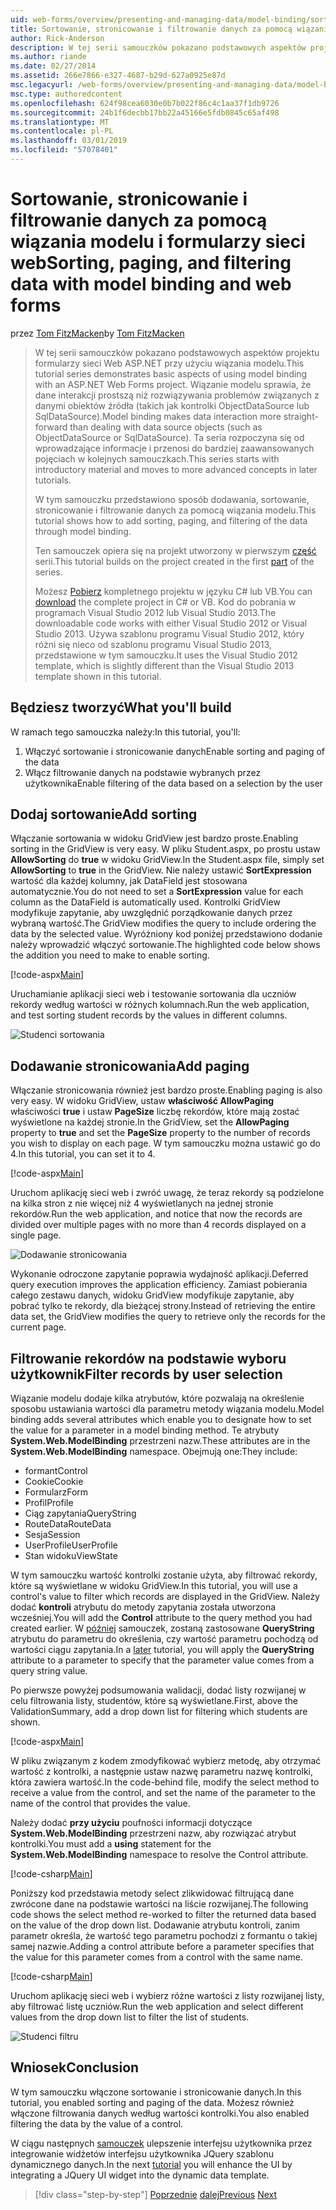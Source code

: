 ```yaml
---
uid: web-forms/overview/presenting-and-managing-data/model-binding/sorting-paging-and-filtering-data
title: Sortowanie, stronicowanie i filtrowanie danych za pomocą wiązania modelu i formularzy sieci web | Dokumentacja firmy Microsoft
author: Rick-Anderson
description: W tej serii samouczków pokazano podstawowych aspektów projektu formularzy sieci Web ASP.NET przy użyciu wiązania modelu. Wiązanie modelu sprawia, że dane interakcji więcej proste —...
ms.author: riande
ms.date: 02/27/2014
ms.assetid: 266e7866-e327-4687-b29d-627a0925e87d
msc.legacyurl: /web-forms/overview/presenting-and-managing-data/model-binding/sorting-paging-and-filtering-data
msc.type: authoredcontent
ms.openlocfilehash: 624f98cea6030e0b7b022f86c4c1aa37f1db9726
ms.sourcegitcommit: 24b1f6decbb17bb22a45166e5fdb0845c65af498
ms.translationtype: MT
ms.contentlocale: pl-PL
ms.lasthandoff: 03/01/2019
ms.locfileid: "57078401"
---
```

<a name="sorting-paging-and-filtering-data-with-model-binding-and-web-forms"></a><span data-ttu-id="c04e1-104">Sortowanie, stronicowanie i filtrowanie danych za pomocą wiązania modelu i formularzy sieci web</span><span class="sxs-lookup"><span data-stu-id="c04e1-104">Sorting, paging, and filtering data with model binding and web forms</span></span>
====================
<span data-ttu-id="c04e1-105">przez [Tom FitzMacken](https://github.com/tfitzmac)</span><span class="sxs-lookup"><span data-stu-id="c04e1-105">by [Tom FitzMacken](https://github.com/tfitzmac)</span></span>

> <span data-ttu-id="c04e1-106">W tej serii samouczków pokazano podstawowych aspektów projektu formularzy sieci Web ASP.NET przy użyciu wiązania modelu.</span><span class="sxs-lookup"><span data-stu-id="c04e1-106">This tutorial series demonstrates basic aspects of using model binding with an ASP.NET Web Forms project.</span></span> <span data-ttu-id="c04e1-107">Wiązanie modelu sprawia, że dane interakcji prostszą niż rozwiązywania problemów związanych z danymi obiektów źródła (takich jak kontrolki ObjectDataSource lub SqlDataSource).</span><span class="sxs-lookup"><span data-stu-id="c04e1-107">Model binding makes data interaction more straight-forward than dealing with data source objects (such as ObjectDataSource or SqlDataSource).</span></span> <span data-ttu-id="c04e1-108">Ta seria rozpoczyna się od wprowadzające informacje i przenosi do bardziej zaawansowanych pojęciach w kolejnych samouczkach.</span><span class="sxs-lookup"><span data-stu-id="c04e1-108">This series starts with introductory material and moves to more advanced concepts in later tutorials.</span></span>
> 
> <span data-ttu-id="c04e1-109">W tym samouczku przedstawiono sposób dodawania, sortowanie, stronicowanie i filtrowanie danych za pomocą wiązania modelu.</span><span class="sxs-lookup"><span data-stu-id="c04e1-109">This tutorial shows how to add sorting, paging, and filtering of the data through model binding.</span></span>
> 
> <span data-ttu-id="c04e1-110">Ten samouczek opiera się na projekt utworzony w pierwszym [część](retrieving-data.md) serii.</span><span class="sxs-lookup"><span data-stu-id="c04e1-110">This tutorial builds on the project created in the first [part](retrieving-data.md) of the series.</span></span>
> 
> <span data-ttu-id="c04e1-111">Możesz [Pobierz](https://go.microsoft.com/fwlink/?LinkId=286116) kompletnego projektu w języku C# lub VB.</span><span class="sxs-lookup"><span data-stu-id="c04e1-111">You can [download](https://go.microsoft.com/fwlink/?LinkId=286116) the complete project in C# or VB.</span></span> <span data-ttu-id="c04e1-112">Kod do pobrania w programach Visual Studio 2012 lub Visual Studio 2013.</span><span class="sxs-lookup"><span data-stu-id="c04e1-112">The downloadable code works with either Visual Studio 2012 or Visual Studio 2013.</span></span> <span data-ttu-id="c04e1-113">Używa szablonu programu Visual Studio 2012, który różni się nieco od szablonu programu Visual Studio 2013, przedstawione w tym samouczku.</span><span class="sxs-lookup"><span data-stu-id="c04e1-113">It uses the Visual Studio 2012 template, which is slightly different than the Visual Studio 2013 template shown in this tutorial.</span></span>


## <a name="what-youll-build"></a><span data-ttu-id="c04e1-114">Będziesz tworzyć</span><span class="sxs-lookup"><span data-stu-id="c04e1-114">What you'll build</span></span>

<span data-ttu-id="c04e1-115">W ramach tego samouczka należy:</span><span class="sxs-lookup"><span data-stu-id="c04e1-115">In this tutorial, you'll:</span></span>

1. <span data-ttu-id="c04e1-116">Włączyć sortowanie i stronicowanie danych</span><span class="sxs-lookup"><span data-stu-id="c04e1-116">Enable sorting and paging of the data</span></span>
2. <span data-ttu-id="c04e1-117">Włącz filtrowanie danych na podstawie wybranych przez użytkownika</span><span class="sxs-lookup"><span data-stu-id="c04e1-117">Enable filtering of the data based on a selection by the user</span></span>

## <a name="add-sorting"></a><span data-ttu-id="c04e1-118">Dodaj sortowanie</span><span class="sxs-lookup"><span data-stu-id="c04e1-118">Add sorting</span></span>

<span data-ttu-id="c04e1-119">Włączanie sortowania w widoku GridView jest bardzo proste.</span><span class="sxs-lookup"><span data-stu-id="c04e1-119">Enabling sorting in the GridView is very easy.</span></span> <span data-ttu-id="c04e1-120">W pliku Student.aspx, po prostu ustaw **AllowSorting** do **true** w widoku GridView.</span><span class="sxs-lookup"><span data-stu-id="c04e1-120">In the Student.aspx file, simply set **AllowSorting** to **true** in the GridView.</span></span> <span data-ttu-id="c04e1-121">Nie należy ustawić **SortExpression** wartość dla każdej kolumny, jak DataField jest stosowana automatycznie.</span><span class="sxs-lookup"><span data-stu-id="c04e1-121">You do not need to set a **SortExpression** value for each column as the DataField is automatically used.</span></span> <span data-ttu-id="c04e1-122">Kontrolki GridView modyfikuje zapytanie, aby uwzględnić porządkowanie danych przez wybraną wartość.</span><span class="sxs-lookup"><span data-stu-id="c04e1-122">The GridView modifies the query to include ordering the data by the selected value.</span></span> <span data-ttu-id="c04e1-123">Wyróżniony kod poniżej przedstawiono dodanie należy wprowadzić włączyć sortowanie.</span><span class="sxs-lookup"><span data-stu-id="c04e1-123">The highlighted code below shows the addition you need to make to enable sorting.</span></span>

[!code-aspx[Main](sorting-paging-and-filtering-data/samples/sample1.aspx?highlight=5)]

<span data-ttu-id="c04e1-124">Uruchamianie aplikacji sieci web i testowanie sortowania dla uczniów rekordy według wartości w różnych kolumnach.</span><span class="sxs-lookup"><span data-stu-id="c04e1-124">Run the web application, and test sorting student records by the values in different columns.</span></span>

![Studenci sortowania](sorting-paging-and-filtering-data/_static/image2.png)

## <a name="add-paging"></a><span data-ttu-id="c04e1-126">Dodawanie stronicowania</span><span class="sxs-lookup"><span data-stu-id="c04e1-126">Add paging</span></span>

<span data-ttu-id="c04e1-127">Włączanie stronicowania również jest bardzo proste.</span><span class="sxs-lookup"><span data-stu-id="c04e1-127">Enabling paging is also very easy.</span></span> <span data-ttu-id="c04e1-128">W widoku GridView, ustaw **właściwość AllowPaging** właściwości **true** i ustaw **PageSize** liczbę rekordów, które mają zostać wyświetlone na każdej stronie.</span><span class="sxs-lookup"><span data-stu-id="c04e1-128">In the GridView, set the **AllowPaging** property to **true** and set the **PageSize** property to the number of records you wish to display on each page.</span></span> <span data-ttu-id="c04e1-129">W tym samouczku można ustawić go do 4.</span><span class="sxs-lookup"><span data-stu-id="c04e1-129">In this tutorial, you can set it to 4.</span></span>

[!code-aspx[Main](sorting-paging-and-filtering-data/samples/sample2.aspx?highlight=5)]

<span data-ttu-id="c04e1-130">Uruchom aplikację sieci web i zwróć uwagę, że teraz rekordy są podzielone na kilka stron z nie więcej niż 4 wyświetlanych na jednej stronie rekordów.</span><span class="sxs-lookup"><span data-stu-id="c04e1-130">Run the web application, and notice that now the records are divided over multiple pages with no more than 4 records displayed on a single page.</span></span>

![Dodawanie stronicowania](sorting-paging-and-filtering-data/_static/image4.png)

<span data-ttu-id="c04e1-132">Wykonanie odroczone zapytanie poprawia wydajność aplikacji.</span><span class="sxs-lookup"><span data-stu-id="c04e1-132">Deferred query execution improves the application efficiency.</span></span> <span data-ttu-id="c04e1-133">Zamiast pobierania całego zestawu danych, widoku GridView modyfikuje zapytanie, aby pobrać tylko te rekordy, dla bieżącej strony.</span><span class="sxs-lookup"><span data-stu-id="c04e1-133">Instead of retrieving the entire data set, the GridView modifies the query to retrieve only the records for the current page.</span></span>

## <a name="filter-records-by-user-selection"></a><span data-ttu-id="c04e1-134">Filtrowanie rekordów na podstawie wyboru użytkownik</span><span class="sxs-lookup"><span data-stu-id="c04e1-134">Filter records by user selection</span></span>

<span data-ttu-id="c04e1-135">Wiązanie modelu dodaje kilka atrybutów, które pozwalają na określenie sposobu ustawiania wartości dla parametru metody wiązania modelu.</span><span class="sxs-lookup"><span data-stu-id="c04e1-135">Model binding adds several attributes which enable you to designate how to set the value for a parameter in a model binding method.</span></span> <span data-ttu-id="c04e1-136">Te atrybuty **System.Web.ModelBinding** przestrzeni nazw.</span><span class="sxs-lookup"><span data-stu-id="c04e1-136">These attributes are in the **System.Web.ModelBinding** namespace.</span></span> <span data-ttu-id="c04e1-137">Obejmują one:</span><span class="sxs-lookup"><span data-stu-id="c04e1-137">They include:</span></span>

- <span data-ttu-id="c04e1-138">formant</span><span class="sxs-lookup"><span data-stu-id="c04e1-138">Control</span></span>
- <span data-ttu-id="c04e1-139">Cookie</span><span class="sxs-lookup"><span data-stu-id="c04e1-139">Cookie</span></span>
- <span data-ttu-id="c04e1-140">Formularz</span><span class="sxs-lookup"><span data-stu-id="c04e1-140">Form</span></span>
- <span data-ttu-id="c04e1-141">Profil</span><span class="sxs-lookup"><span data-stu-id="c04e1-141">Profile</span></span>
- <span data-ttu-id="c04e1-142">Ciąg zapytania</span><span class="sxs-lookup"><span data-stu-id="c04e1-142">QueryString</span></span>
- <span data-ttu-id="c04e1-143">RouteData</span><span class="sxs-lookup"><span data-stu-id="c04e1-143">RouteData</span></span>
- <span data-ttu-id="c04e1-144">Sesja</span><span class="sxs-lookup"><span data-stu-id="c04e1-144">Session</span></span>
- <span data-ttu-id="c04e1-145">UserProfile</span><span class="sxs-lookup"><span data-stu-id="c04e1-145">UserProfile</span></span>
- <span data-ttu-id="c04e1-146">Stan widoku</span><span class="sxs-lookup"><span data-stu-id="c04e1-146">ViewState</span></span>

<span data-ttu-id="c04e1-147">W tym samouczku wartość kontrolki zostanie użyta, aby filtrować rekordy, które są wyświetlane w widoku GridView.</span><span class="sxs-lookup"><span data-stu-id="c04e1-147">In this tutorial, you will use a control's value to filter which records are displayed in the GridView.</span></span> <span data-ttu-id="c04e1-148">Należy dodać **kontroli** atrybutu do metody zapytania została utworzona wcześniej.</span><span class="sxs-lookup"><span data-stu-id="c04e1-148">You will add the **Control** attribute to the query method you had created earlier.</span></span> <span data-ttu-id="c04e1-149">W [później](using-query-string-values-to-retrieve-data.md) samouczek, zostaną zastosowane **QueryString** atrybutu do parametru do określenia, czy wartość parametru pochodzą od wartości ciągu zapytania.</span><span class="sxs-lookup"><span data-stu-id="c04e1-149">In a [later](using-query-string-values-to-retrieve-data.md) tutorial, you will apply the **QueryString** attribute to a parameter to specify that the parameter value comes from a query string value.</span></span>

<span data-ttu-id="c04e1-150">Po pierwsze powyżej podsumowania walidacji, dodać listy rozwijanej w celu filtrowania listy, studentów, które są wyświetlane.</span><span class="sxs-lookup"><span data-stu-id="c04e1-150">First, above the ValidationSummary, add a drop down list for filtering which students are shown.</span></span>

[!code-aspx[Main](sorting-paging-and-filtering-data/samples/sample3.aspx?highlight=3-11)]

<span data-ttu-id="c04e1-151">W pliku związanym z kodem zmodyfikować wybierz metodę, aby otrzymać wartość z kontrolki, a następnie ustaw nazwę parametru nazwę kontrolki, która zawiera wartość.</span><span class="sxs-lookup"><span data-stu-id="c04e1-151">In the code-behind file, modify the select method to receive a value from the control, and set the name of the parameter to the name of the control that provides the value.</span></span>

<span data-ttu-id="c04e1-152">Należy dodać **przy użyciu** poufności informacji dotyczące **System.Web.ModelBinding** przestrzeni nazw, aby rozwiązać atrybut kontrolki.</span><span class="sxs-lookup"><span data-stu-id="c04e1-152">You must add a **using** statement for the **System.Web.ModelBinding** namespace to resolve the Control attribute.</span></span>

[!code-csharp[Main](sorting-paging-and-filtering-data/samples/sample4.cs)]

<span data-ttu-id="c04e1-153">Poniższy kod przedstawia metody select zlikwidować filtrującą dane zwrócone dane na podstawie wartości na liście rozwijanej.</span><span class="sxs-lookup"><span data-stu-id="c04e1-153">The following code shows the select method re-worked to filter the returned data based on the value of the drop down list.</span></span> <span data-ttu-id="c04e1-154">Dodawanie atrybutu kontroli, zanim parametr określa, że wartość tego parametru pochodzi z formantu o takiej samej nazwie.</span><span class="sxs-lookup"><span data-stu-id="c04e1-154">Adding a control attribute before a parameter specifies that the value for this parameter comes from a control with the same name.</span></span>

[!code-csharp[Main](sorting-paging-and-filtering-data/samples/sample5.cs)]

<span data-ttu-id="c04e1-155">Uruchom aplikację sieci web i wybierz różne wartości z listy rozwijanej listy, aby filtrować listę uczniów.</span><span class="sxs-lookup"><span data-stu-id="c04e1-155">Run the web application and select different values from the drop down list to filter the list of students.</span></span>

![Studenci filtru](sorting-paging-and-filtering-data/_static/image6.png)

## <a name="conclusion"></a><span data-ttu-id="c04e1-157">Wniosek</span><span class="sxs-lookup"><span data-stu-id="c04e1-157">Conclusion</span></span>

<span data-ttu-id="c04e1-158">W tym samouczku włączone sortowanie i stronicowanie danych.</span><span class="sxs-lookup"><span data-stu-id="c04e1-158">In this tutorial, you enabled sorting and paging of the data.</span></span> <span data-ttu-id="c04e1-159">Możesz również włączone filtrowania danych według wartości kontrolki.</span><span class="sxs-lookup"><span data-stu-id="c04e1-159">You also enabled filtering the data by the value of a control.</span></span>

<span data-ttu-id="c04e1-160">W ciągu następnych [samouczek](integrating-jquery-ui.md) ulepszenie interfejsu użytkownika przez integrowanie widżetów interfejsu użytkownika JQuery szablonu dynamicznego danych.</span><span class="sxs-lookup"><span data-stu-id="c04e1-160">In the next [tutorial](integrating-jquery-ui.md) you will enhance the UI by integrating a JQuery UI widget into the dynamic data template.</span></span>

> [!div class="step-by-step"]
> <span data-ttu-id="c04e1-161">[Poprzednie](updating-deleting-and-creating-data.md)
> [dalej](integrating-jquery-ui.md)</span><span class="sxs-lookup"><span data-stu-id="c04e1-161">[Previous](updating-deleting-and-creating-data.md)
[Next](integrating-jquery-ui.md)</span></span>
